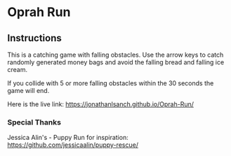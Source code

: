 # Oprah Run

## Instructions

This is a catching game with falling obstacles. Use the arrow keys to catch randomly generated money bags and avoid the falling bread and falling ice cream.

If you collide with 5 or more falling obstacles within the 30 seconds the game will end.


Here is the live link: https://jonathanlsanch.github.io/Oprah-Run/

### Special Thanks

Jessica Alin's - Puppy Run for inspiration: https://github.com/jessicaalin/puppy-rescue/